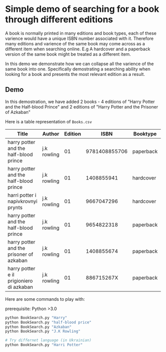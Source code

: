 # Simple demo of searching for a book through different editions

A book is normally printed in many editions and book types, each of these varience would have a unique ISBN number associated with it. Therefore many editions and varience of the same book may come across as a different item when searching online. E.g A hardcover and a paperback version of the same book might be treated as a different item. 

In this demo we demonstrate how we can collapse all the varience of the same book into one. Specifically demostrating a searching ability when looking for a book and presents the most relevant edition as a result. 

## Demo

In this demostration, we have added 2 books - 4 editions of "Harry Potter and the Half-blood Prince" and 2 editions of "Harry Potter and the Prisoner of Azkaban"

Here is a table representation of ```Books.csv```

| Title                                    | Author      | Edition | ISBN          | Booktype  | Rating | Language  |
|------------------------------------------|-------------|---------|---------------|-----------|--------|-----------|
| harry potter and the half-blood prince   | j.k rowling | 01      | 9781408855706 | paperback | 4.5    | English   |
| harry potter and the half-blood prince   | j.k rowling | 01      | 1408855941    | hardcover | 4      | English   |
| harri potter i napivkrovnyi prynts       | j.k rowling | 01      | 9667047296    | hardcover | 5      | Ukrainian |
| harry potter and the half-blood prince   | j.k rowling | 01      | 9654822318    | paperback | 4      | Hebrew    |
| harry potter and the prisoner of azkaban | j.k rowling | 01      | 1408855674    | paperback | 4      | English   |
| harry potter e il prigioniero di azkaban | j.k rowling | 01      | 886715267X    | paperback | 4      | Italian   |


Here are some commands to play with:

prerequisite: Python >3.0

```bash
python BookSearch.py "Harry"
python BookSearch.py "half-blood price"
python BookSearch.py "Azkaban"
python BookSearch.py "J.K Rowling"

# Try differnet language (in Ukrainian)
python BookSearch.py "Harri Potter"
```
